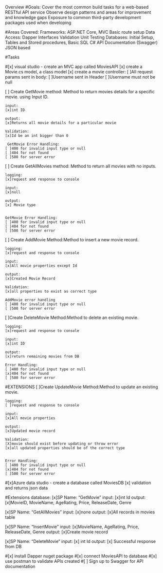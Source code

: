 ﻿Overview
#Goals:
Cover the most common build tasks for a web-based RESTful API service
Observe design patterns and areas for improvement and knowledge gaps
Exposure to common third-party development packages used when developing

#Areas Covered:
Frameworks: ASP.NET Core, MVC
Basic route setup
Data Access: Dapper
Interfaces
Validation
Unit Testing
Databases: Initial Setup, Tables and Stored procedures, Basic SQL
C#
API Documentation (Swagger)
JSON based

#Tasks

#[x] visual studio - create an MVC app called MoviesAPI
[x] create a Movie.cs model, a class model
[x] create a movie controller:
    [ ]All request params sent in body:
    [ ]Username sent in Header
    [ ]Username must not be null

[ ] Create GetMovie method: Method to return movies details for a specific movie. using Input ID.

    input:
    [x]int ID

    output:
    [x]Returns all movie details for a particular movie

    Validation:
    [x]Id be an int bigger than 0

     GetMovie Error Handling:
    [ ]400 for invalid input type or null
    [ ]404 for not found
    [ ]500 for server error

[ ] Create GetAllMovies method: Method to return all movies with no inputs.

    logging:
    [x]request and response to console

    input:
    [x]null

    output:
    [x] Movie type


    GetMovie Error Handling:
    [ ]400 for invalid input type or null
    [ ]404 for not found
    [ ]500 for server error

[ ] Create AddMovie Method:Method to insert a new movie record.

    logging:
    [x]request and response to console

    input:
    [x]All movie properties except Id

    output:
    [x]Created Movie Record

    Validation:
    [x]all properties to exist as correct type

    AddMovie error handling
    [ ]400 for invalid input type or null
    [ ]500 for server error

[ ]Create DeleteMovie Method:Method to delete an existing movie.

    logging:
    [x]request and response to console

    input:
    [x]int ID

    output:
    [x]return remaining movies from DB 

    Error Handling:
    [ ]400 for invalid input type or null
    [x]404 for not found
    [ ]500 for server error


#EXTENSIONS
[ ]Create UpdateMovie Method:Method to update an existing movie.

    logging:
    [ ]request and response to console

    input:
    [x]All movie properties

    output:
    [x]Updated movie record

    Validation:
    [X]movie should exist before updating or throw error
    [x]all updated properties should be of the correct type


    Error Handling:
    [ ]400 for invalid input type or null
    [x]404 for not found
    [ ]500 for server error


#[x]Azure data studio - create a database called MoviesDB
[x] validation and returns json data

#Extensions database:
[x]SP Name: “GetMovie”
input:
[x]int Id
output:
[x]MovieID, MovieName, AgeRating, Price, ReleaseDate, Genre

[x]SP Name: “GetAllMovies”
input:
[x]none
output:
[x]All records in movies table

[x]SP Name: “InsertMovie”
input:
[x]MovieName, AgeRating, Price, ReleaseDate, Genre 
output:
[x]Create movie record

[x]SP Name: “DeleteMovie”
input:
[x] int Id
output:
[x] Successful response from DB



#[x] install Dapper nuget package
#[x] connect MoviesAPI to database
#[x] use postman to validate APIs created
#[ ] Sign up to Swagger for API documentation